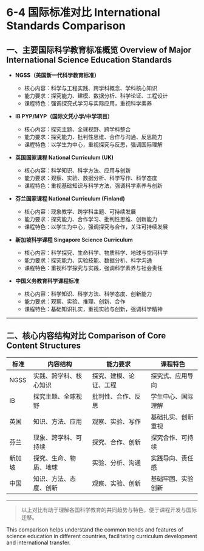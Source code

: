 # 6-4 国际标准对比 International Standards Comparison

## 一、主要国际科学教育标准概览 Overview of Major International Science Education Standards

- **NGSS（美国新一代科学教育标准）**
  - 核心内容：科学与工程实践、跨学科概念、学科核心知识
  - 能力要求：探究能力、建模、数据分析、科学论证、工程设计
  - 课程特色：强调探究式学习与实际应用，重视科学素养

- **IB PYP/MYP（国际文凭小学/中学项目）**
  - 核心内容：探究主题、全球视野、跨学科整合
  - 能力要求：探究能力、批判性思维、合作与沟通、反思能力
  - 课程特色：以学生为中心，重视探究与反思，强调国际理解

- **英国国家课程 National Curriculum (UK)**
  - 核心内容：科学知识、科学方法、应用与创新
  - 能力要求：观察、实验、数据分析、科学写作、科学态度
  - 课程特色：重视基础知识与科学方法，强调科学素养与创新

- **芬兰国家课程 National Curriculum (Finland)**
  - 核心内容：现象教学、跨学科主题、可持续发展
  - 能力要求：探究能力、合作学习、批判性思维、创新能力
  - 课程特色：以学生为中心，强调探究与合作，关注可持续发展

- **新加坡科学课程 Singapore Science Curriculum**
  - 核心内容：科学探究、生命科学、物质科学、地球与空间科学
  - 能力要求：探究能力、实验技能、数据分析、科学沟通
  - 课程特色：重视科学探究与实践，强调科学素养与社会责任

- **中国义务教育科学课程标准**
  - 核心内容：科学知识、科学方法、科学态度、创新能力
  - 能力要求：观察、实验、推理、创新、合作
  - 课程特色：基础知识扎实，重视实验与创新，强调科学精神

---

## 二、核心内容结构对比 Comparison of Core Content Structures

| 标准 | 内容结构 | 能力要求 | 课程特色 |
|------|----------|----------|----------|
| NGSS | 实践、跨学科、核心知识 | 探究、建模、论证、工程 | 探究式、应用导向 |
| IB   | 探究主题、全球视野 | 批判性、合作、反思 | 学生中心、国际理解 |
| 英国 | 知识、方法、应用 | 观察、实验、写作 | 基础扎实、创新重视 |
| 芬兰 | 现象、跨学科、可持续 | 探究、合作、创新 | 探究合作、可持续 |
| 新加坡 | 探究、生命、物质、地球 | 实验、分析、沟通 | 实践导向、责任感 |
| 中国 | 知识、方法、态度、创新 | 观察、实验、创新 | 基础牢固、实验创新 |

---

> 以上对比有助于理解各国科学教育的共同趋势与特色，便于课程开发与国际迁移。

This comparison helps understand the common trends and features of science education in different countries, facilitating curriculum development and international transfer.
